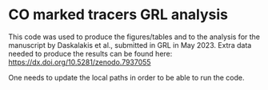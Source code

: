 # CO marked tracers GRL analysis

This code was used to produce the figures/tables and to the analysis for the manuscript by Daskalakis et al., submitted in GRL in May 2023.
Extra data needed to produce the results can be found here: https://dx.doi.org/10.5281/zenodo.7937055

One needs to update the local paths in order to be able to run the code.
